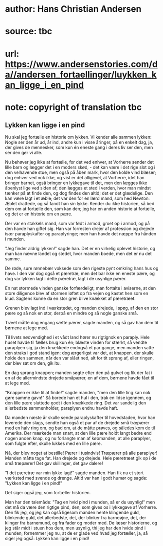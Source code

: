 # author: Hans Christian Andersen
# source: tbc
# url: https://www.andersenstories.com/da//andersen_fortaellinger/luykken_kan_ligge_i_en_pind
# note: copyright of translation tbc

## Lykken kan ligge i en pind 

Nu skal jeg fortælle en historie om lykken. Vi kender alle sammen
lykken: Nogle ser den år ud, år ind, andre kun i visse åringer, på en
enkelt dag, ja, der gives de mennesker, som kun én eneste gang i deres
liv ser den, men ser den gør vi alle.

Nu behøver jeg ikke at fortælle, for det ved enhver, at Vorherre sender
det lille barn og lægger det i en moders skød, - det kan være i det rige
slot og i den velhavende stue, men også på åben mark, hvor den kolde
vind blæser; dog enhver ved nok ikke, og vist er det alligevel, at
Vorherre, idet han bringer barnet, også bringer en lykkegave til det,
men den lægges ikke åbenlyst lige ved siden af; den lægges et sted i
verden, hvor man mindst tænker på at finde den, og dog findes den altid;
det er det glædelige. Den kan være lagt i et æble; det var den for en
lærd mand, som hed Newton: Æblet drattede, og så fandt han sin lykke.
Kender du ikke historien, så bed dem om at fortælle den, som kan den;
jeg har en anden historie at fortælle, og det er en historie om en pære.

Der var en stakkels mand, som var født i armod, groet op i armod, og på
den havde han giftet sig. Han var forresten drejer af profession og
drejede især paraplyskafter og paraplyringe; men han havde det næppe fra
hånden i munden.

"Jeg finder aldrig lykken!" sagde han. Det er en virkelig oplevet
historie, og man kan nævne landet og stedet, hvor manden boede, men det
er nu det samme.

De røde, sure rønnebær voksede som den rigeste pynt omkring hans hus og
have. I den var dog også et pæretræ, men det bar ikke en eneste pære, og
dog var lykken lagt i dette pæretræ, lagt i de usynlige pærer.

En nat stormede vinden ganske forfærdeligt; man fortalte i aviserne, at
den store diligence blev af stormen løftet op fra vejen og kastet hen
som en klud. Sagtens kunne da en stor gren blive knækket af pæretræet.

Grenen blev lagt ind i værkstedet, og manden drejede, i spøg, af den en
stor pære og så nok en stor, derpå en mindre og så nogle ganske små.

Træet måtte dog engang sætte pærer, sagde manden, og så gav han dem til
børnene at lege med.

Til livets nødvendighed i et vådt land hører nu rigtignok en paraply.
Hele huset havde til fælles brug kun én; blæste vinden for stærkt, så
vendte paraplyen sig, ja den knækkede endogså et par gange, men manden
satte den straks i god stand igen; dog ærgerligst var det, at knappen,
der skulle holde den sammen, når den var slået ned, alt for tit sprang
af, eller ringen, der blev sat om den, gik itu.

En dag sprang knappen; manden søgte efter den på gulvet og fik der fat i
en af de allermindste drejede småpærer, en af dem, børnene havde fået
til at lege med.

"Knappen er ikke til at finde!" sagde manden, "men den lille ting kan
nok gøre samme gavn!" Så borede han et hul i den, trak en lidse
igennem, og den lille pære sluttede godt i den knækkede ring. Det var
sandelig den allerbedste sammenholder, paraplyen endnu havde haft.

Da manden næste år skulle sende paraplyskafter til hovedstaden, hvor han
leverede den slags, sendte han også et par af de drejede små træpærer
med en halv ring om, og bad om, at de måtte prøves, og således kom de
til Amerika. Der mærkede man snart, at den lille pære holdt langt bedre
end nogen anden knap, og nu forlangte man af købmanden, at alle
paraplyer, som fulgte efter, skulle lukkes med en lille pære.

Nå, der blev noget at bestille! Pærer i tusindvis! Træpærer på alle
paraplyer! Manden måtte tage fat. Han drejede og drejede. Hele pæretræet
gik op i de små træpærer! Det gav skillinger, det gav dalere!

"I det pæretræ var min lykke lagt!" sagde manden. Han fik nu et stort
værksted med svende og drenge. Altid var han i godt humør og sagde:
"Lykken kan ligge i en pind!"

Det siger også jeg, som fortæller historien.

Man har den talemåde: "Tag en hvid pind i munden, så er du usynlig!"
men det må da være den rigtige pind, den, som gives os i lykkegave af
Vorherre. Den fik jeg, og jeg kan også ligesom manden hente klingende
guld, blinkende guld, det allerbedste, det, der blinker fra barneøjne,
det, der klinger fra barnemund, og fra fader og moder med. De læser
historierne, og jeg står midt i stuen hos dem, men usynlig, thi jeg har
den hvide pind i munden; fornemmer jeg nu, at de er glade ved hvad jeg
fortæller, ja, så siger jeg også: Lykken kan ligge i en pind!
